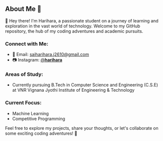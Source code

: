 ## About Me 🚀

👋 Hey there! I'm Harihara, a passionate student on a journey of learning and exploration in the vast world of technology. Welcome to my GitHub repository, the hub of my coding adventures and academic pursuits.

### Connect with Me:

- 📧 Email: [saiharihara.j2610@gmail.com](mailto:saiharihara.j2610@gmail.com)
- 📷 Instagram: [@__harihara__](https://www.instagram.com/__harihara__/)

### Areas of Study:

- Currently pursuing B.Tech in Computer Science and Engineering (C.S.E) at VNR Vignana Jyothi Institute of Engineering & Technology

### Current Focus:

- Machine Learning
- Competitive Programming


Feel free to explore my projects, share your thoughts, or let's collaborate on some exciting coding adventures! 🚀
